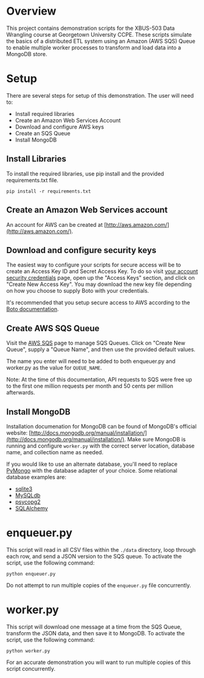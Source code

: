 # Overview

This project contains demonstration scripts for the XBUS-503 Data Wrangling course at Georgetown University CCPE.  These scripts simulate the basics of a distributed ETL system using an Amazon (AWS SQS) Queue to enable multiple worker processes to transform and load data into a MongoDB store.


# Setup

There are several steps for setup of this demonstration.  The user will need to:

* Install required libraries
* Create an Amazon Web Services Account
* Download and configure AWS keys
* Create an SQS Queue
* Install MongoDB


## Install Libraries

To install the required libraries, use pip install and the provided requirements.txt file.

	pip install -r requirements.txt

## Create an Amazon Web Services account

An account for AWS can be created at [http://aws.amazon.com/](http://aws.amazon.com/).

## Download and configure security keys

The easiest way to configure your scripts for secure access will be to create an Access Key ID and Secret Access Key.  To do so visit [your account security credentials](https://console.aws.amazon.com/iam/home?#security_credential) page, open up the "Access Keys" section, and click on "Create New Access Key".  You may download the new key file depending on how you choose to supply Boto with your credentials.

It's recommended that you setup secure access to AWS according to the [Boto documentation](http://boto.readthedocs.org/en/latest/boto_config_tut.html).

## Create AWS SQS Queue

Visit the [AWS SQS](https://console.aws.amazon.com/sqs/) page to manage SQS Queues.  Click on "Create New Queue", supply a "Queue Name", and then use the provided default values.

The name you enter will need to be added to both enqueuer.py and worker.py as the value for `QUEUE_NAME`.

Note: At the time of this documentation, API requests to SQS were free up to the first one million requests per month and 50 cents per million afterwards.

## Install MongoDB

Installation documenation for MongoDB can be found of MongoDB's official website: [http://docs.mongodb.org/manual/installation/](http://docs.mongodb.org/manual/installation/).  Make sure MongoDB is running and configure `worker.py` with the correct server location, database name, and collection name as needed.

If you would like to use an alternate database, you'll need to replace [PyMongo](http://api.mongodb.org/python/current/) with the database adapter of your choice.  Some relational database examples are:

* [sqlite3](https://docs.python.org/2/library/sqlite3.html)
* [MySQLdb](http://mysql-python.sourceforge.net/MySQLdb.html)
* [psycopg2](http://initd.org/psycopg/docs/)
* [SQLAlchemy](http://docs.sqlalchemy.org/)

# enqueuer.py

This script will read in all CSV files within the `./data` directory, loop through each row, and send a JSON version to the SQS queue.  To activate the script, use the following command:

	python enqueuer.py

Do not attempt to run multiple copies of the `enqueuer.py` file concurrently.

# worker.py

This script will download one message at a time from the SQS Queue, transform the JSON data, and then save it to MongoDB.  To activate the script, use the following command:

	python worker.py

For an accurate demonstration you will want to run multiple copies of this script concurrently.
